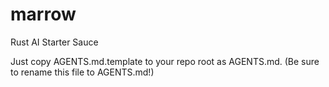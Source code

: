 # marrow
Rust AI Starter Sauce


Just copy AGENTS.md.template to your repo root as AGENTS.md. (Be sure to rename this file to AGENTS.md!)
